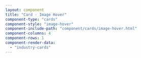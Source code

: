 ```yaml
---
layout: component
title: "Card - Image Hover"
component-type: "cards"
component-style: "image-hover"
component-include-path: "component/cards/image-hover.html"
component-columns: 4
component-rows: 1
component-render-data:
  - "industry-cards"
---
```


